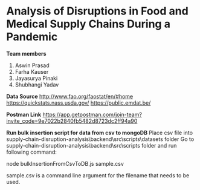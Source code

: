 # Analysis of Disruptions in Food and Medical Supply Chains During a Pandemic

**Team members**

 1. Aswin Prasad  
 2. Farha Kauser
 3. Jayasurya Pinaki
 4. Shubhangi Yadav

**Data Source**
<http://www.fao.org/faostat/en/#home>
<https://quickstats.nass.usda.gov/>
<https://public.emdat.be/>

**Postman Link**
<https://app.getpostman.com/join-team?invite_code=9e7022b2840fb5482d8723dc2ff94a90>

**Run bulk insertion script for data from csv to mongoDB**
Place csv file into supply-chain-disruption-analysis\backend\src\scripts\datasets folder
Go to supply-chain-disruption-analysis\backend\src\scripts folder and run following command:

node bulkInsertionFromCsvToDB.js sample.csv  

sample.csv is a command line argument for the filename that needs to be used.

